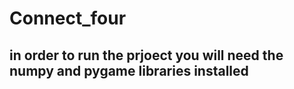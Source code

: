 # Connect_four

## in order to run the prjoect you will need the numpy and pygame libraries installed
